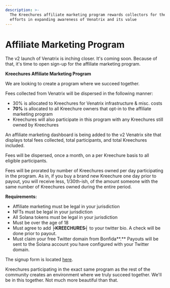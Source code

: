 ```yaml
---
description: >-
  The Kreechures affiliate marketing program rewards collectors for their
  efforts in expanding awareness of Venatrix and its value
---
```


# Affiliate Marketing Program

The v2 launch of Venatrix is inching closer. It's coming soon. Because of that, it's time to open sign-up for the affiliate marketing program.&#x20;

**Kreechures Affiliate Marketing Program**

We are looking to create a program where we succeed together.&#x20;

Fees collected from Venatrix will be dispersed in the following manner:

* 30% is allocated to Kreechures for Venatrix infrastructure & misc. costs
* **70%** is allocated to all Kreechure owners that opt-in to the affiliate marketing program
* Kreechures will also participate in this program with any Kreechures still owned by Kreechures

An affiliate marketing dashboard is being added to the v2 Venatrix site that displays total fees collected, total participants, and total Kreechures included.

Fees will be dispersed, once a month, on a per Kreechure basis to all eligible participants.

Fees will be prorated by number of Kreechures owned per day participating in the program. As in, if you buy a brand new Kreechure one day prior to payout, you will receive less, 1/30th-ish, of the amount someone with the same number of Kreechures owned during the entire period.&#x20;

**Requirements:**

* Affiliate marketing must be legal in your jurisdiction
* NFTs must be legal in your jurisdiction
* All Solana tokens must be legal in your jurisdiction
* Must be over the age of 18
* Must agree to add **╞KREECHURES╡** to your twitter bio. A check will be done prior to payout.
* Must claim your free Twitter domain from Bonfida**.** Payouts will be sent to the Solana account you have configured with your Twitter domain.

The signup form is located [here](https://airtable.com/shrSUZ1V8pTJdNEnZ).

Kreechures participating in the exact same program as the rest of the community creates an environment where we truly succeed together. We'll be in this together. Not much more beautiful than that.

